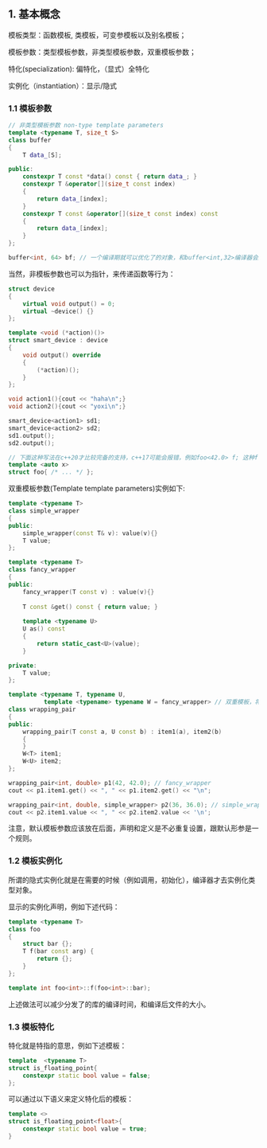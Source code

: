 ## 1. 基本概念

模板类型：函数模板, 类模板，可变参模板以及别名模板；

模板参数：类型模板参数，非类型模板参数，双重模板参数；

特化(specialization): 偏特化，（显式）全特化

实例化（instantiation）：显示/隐式

### 1.1 模板参数

```c++
// 非类型模板参数 non-type template parameters
template <typename T, size_t S>
class buffer
{
    T data_[S];

public:
    constexpr T const *data() const { return data_; }
    constexpr T &operator[](size_t const index)
    {
        return data_[index];
    }
    constexpr T const &operator[](size_t const index) const
    {
        return data_[index];
    }
};

buffer<int, 64> bf; // 一个编译期就可以优化了的对象，和buffer<int,32>编译器会生成两套不同的源码
```

当然，非模板参数也可以为指针，来传递函数等行为：

```c++
struct device
{
    virtual void output() = 0;
    virtual ~device() {}
};

template <void (*action)()>
struct smart_device : device
{
    void output() override
    {
        (*action)();
    }
};

void action1(){cout << "haha\n";}
void action2(){cout << "yoxi\n";}

smart_device<action1> sd1;
smart_device<action2> sd2;
sd1.output();
sd2.output();

// 下面这种写法在c++20才比较完备的支持，c++17可能会报错，例如foo<42.0> f; 这种float类型，string类型等等
template <auto x>
struct foo{ /* ... */ };
```

双重模板参数(Template template parameters)实例如下:

```c++
template <typename T>
class simple_wrapper
{
public:
    simple_wrapper(const T& v): value(v){}
    T value;
};

template <typename T>
class fancy_wrapper
{
public:
    fancy_wrapper(T const v) : value(v){}
    
    T const &get() const { return value; }
    
    template <typename U>
    U as() const
    {
        return static_cast<U>(value);
    }

private:
    T value;
};

template <typename T, typename U,
          template <typename> typename W = fancy_wrapper> // 双重模板，将T传递给了 W<T>, 同时也是一个默认模板参数
class wrapping_pair
{
public:
    wrapping_pair(T const a, U const b) : item1(a), item2(b)
    {
    }
    W<T> item1;
    W<U> item2;
};

wrapping_pair<int, double> p1(42, 42.0); // fancy_wrapper
cout << p1.item1.get() << ", " << p1.item2.get() << "\n";

wrapping_pair<int, double, simple_wrapper> p2(36, 36.0); // simple_wrapper
cout << p2.item1.value << ", " << p2.item2.value << '\n';
```

注意，默认模板参数应该放在后面，声明和定义是不必重复设置，跟默认形参是一个规则。

### 1.2 模板实例化

所谓的隐式实例化就是在需要的时候（例如调用，初始化），编译器才去实例化类型对象。

显示的实例化声明，例如下述代码：

```c++
template <typename T>
class foo
{
    struct bar {};
    T f(bar const arg) {
        return {};
    }
};

template int foo<int>::f(foo<int>::bar);
```

上述做法可以减少分发了的库的编译时间，和编译后文件的大小。



### 1.3 模板特化

特化就是特指的意思，例如下述模板：

```c++
template  <typename T>
struct is_floating_point{
    constexpr static bool value = false;
};
```

可以通过以下语义来定义特化后的模板：

```c++
template <>
struct is_floating_point<float>{
    constexpr static bool value = true;
}
```

